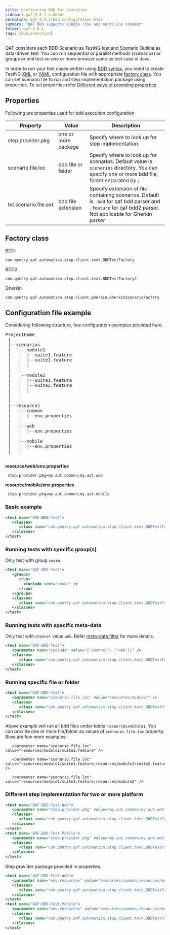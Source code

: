 ```yaml
---
title: Configuring BDD for execution
sidebar: qaf_3_0_1-sidebar
permalink: qaf-3.0.1/bdd-configuration.html
summary: "QAF BDD supports single line and multiline comment"
folder: qaf-3.0.1
tags: [bdd,execution]
---
```


QAF considers each BDD Scenario as TestNG test and Scenario Outline as data-driven test. You can run sequential or parallel methods (scenarios) or groups or xml test on one or more browser same as test case in Java.  

In order to run your test cases written using [BDD syntax](bdd-syntax.html), you need to create TestNG [XML](http://testng.org/doc/documentation-main.html#testng-xml) or [YAML](http://testng.org/doc/documentation-main.html#yaml) configuration file with appropriate [factory class](#factory-class). You can set scenario file to run and step implementation package using properties. To set properties refer [Different ways of providing properties](different_ways_of_providing_prop.html) 

## Properties
Following are properties used for bdd execution configuration

| Property | Value | Description | 
|-------|---------|-------|
| step.provider.pkg | one or more package |  Specify where to look up for step implementation. |
| scenario.file.loc | bdd file or folder |  Specify where to look up for scenarios. Default value is `scenarios` directory. You can specify one or more bdd file, folder separated by `;` |
| txt.scenario.file.ext | bdd file extension |  Specify extension of file containing scenarios. Default is `.bdd` for qaf bdd parser and `.feature` for qaf bdd2 parser. Not applicable for Gherkin parser |


## Factory class
BDD:
```
com.qmetry.qaf.automation.step.client.text.BDDTestFactory
```
BDD2
```
com.qmetry.qaf.automation.step.client.text.BDDTestFactory2
```
Gherkin
```
com.qmetry.qaf.automation.step.client.gherkin.GherkinScenarioFactory
```
## Configuration file example
Considering following structure, few configuration examples provided here.
<pre>
ProjectHome
 |
 |--scenarios
 |	 |--module1
 |	 |	|--suite1.feature
 |	 |	|--suite2.feature
 |	 |	|
 |	 |
 |	 |--module2
 |	 |	|--suite1.feature
 |	 |	|--suite2.feature
 |	 |  |
 |	 |
 |	 | 
 |--resources
 |	 |--common
 |	 |	|--env.properties
 |	 |
 |	 |--web
 |	 |	|--env.properties
 |	 |
 |	 |--mobile
 |	 |	|--env.properties
 |	 | 
 </pre>
  
 **resource/web/env.properties**
 ```
  step.provider.pkg=my.aut.common;my.aut.web
 
 ```
  **resource/mobile/env.properties**
 ```
  step.provider.pkg=my.aut.common;my.aut.mobile
 
 ```
### Basic example
```xml
<test name="QAF-BDD-Test">
   <classes>
      <class name="com.qmetry.qaf.automation.step.client.text.BDDTestFactory2" />
   </classes>
</test>
```
### Running tests with specific group(s)

Only test with group `smoke`.
```xml
<test name="QAF-BDD-Test">
   <groups>
      <run>
        <include name="smoke" />
      </run>
   </groups>
   <classes>
      <class name="com.qmetry.qaf.automation.step.client.text.BDDTestFactory2" />
   </classes>
</test>
```
### Running tests with specific meta-data

Only test with `channel` value `web`. Refer [meta-data filter](scenario_metadatata_filter_include_exclude_prop.html) for more details.
```xml
<test name="QAF-BDD-Test">
   <parameter name="include" value="{'channel': ['web']}" />
   <classes>
      <class name="com.qmetry.qaf.automation.step.client.text.BDDTestFactory2" />
   </classes>
</test>
```
### Running specific file or folder
```xml
<test name="QAF-BDD-Test">
   <parameter name="scenario.file.loc" value="resources/module1" />
   <classes>
      <class name="com.qmetry.qaf.automation.step.client.text.BDDTestFactory2" />
   </classes>
</test>
```
Above example will run all bdd files under folder `resources/module1`. You can provide one or more file/folder as values of `scenario.file.loc` property. Blow are few more examples:
```
   <parameter name="scenario.file.loc" value="resources/module1/suite1.feature" />
```
```
   <parameter name="scenario.file.loc" value="resources/module1/suite1.feature;resources/module2/suite2.feature" />
```
```
   <parameter name="scenario.file.loc" value="resources/module1/suite1.feature;resources/module2" />
```

### Different step implementation for two or more platform
```xml
<test name="QAF-BDD-Test-Web">
   <parameter name="step.provider.pkg" value="my.aut.common;my.aut.web" />
   <classes>
      <class name="com.qmetry.qaf.automation.step.client.text.BDDTestFactory2" />
   </classes>
</test>
<test name="QAF-BDD-Test-Mobile">
   <parameter name="step.provider.pkg" value="my.aut.common;my.aut.mobile" />
   <classes>
      <class name="com.qmetry.qaf.automation.step.client.text.BDDTestFactory2" />
   </classes>
</test>
```
Step provider package provided in properties.
```xml
<test name="QAF-BDD-Test-Web">
   <parameter name="env.resources" value="resources/common;resources/web">
   <classes>
      <class name="com.qmetry.qaf.automation.step.client.text.BDDTestFactory2" />
   </classes>
</test>
<test name="QAF-BDD-Test-Mobile">
   <parameter name="env.resources" value="resources/common;resources/mobile">
   <classes>
      <class name="com.qmetry.qaf.automation.step.client.text.BDDTestFactory2" />
   </classes>
</test>
```
